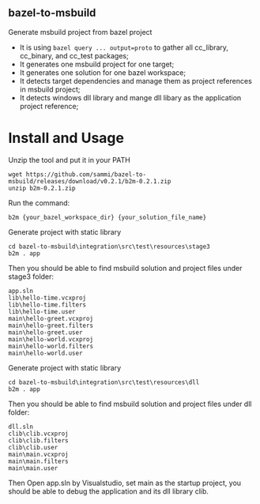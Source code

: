 bazel-to-msbuild
----------------

Generate msbuild project from bazel project

* It is using ```bazel query ... output=proto``` to gather all cc_library, cc_binary, and cc_test packages;
* It generates one msbuild project for one target;
* It generates one solution for one bazel workspace;
* It detects target dependencies and manage them as project references in msbuild project;
* It detects windows dll library and mange dll libary as the application project reference;


# Install and Usage

Unzip the tool and put it in your PATH
```
wget https://github.com/sammi/bazel-to-msbuild/releases/download/v0.2.1/b2m-0.2.1.zip
unzip b2m-0.2.1.zip
```

Run the command:

```
b2m {your_bazel_workspace_dir} {your_solution_file_name}
```

Generate project with static library
```
cd bazel-to-msbuild\integration\src\test\resources\stage3
b2m . app
```
Then you should be able to find msbuild solution and project files under stage3 folder:
```
app.sln
lib\hello-time.vcxproj
lib\hello-time.filters
lib\hello-time.user
main\hello-greet.vcxproj
main\hello-greet.filters
main\hello-greet.user
main\hello-world.vcxproj
main\hello-world.filters
main\hello-world.user
```
Generate project with static library
```
cd bazel-to-msbuild\integration\src\test\resources\dll
b2m . app
```
Then you should be able to find msbuild solution and project files under dll folder:
```
dll.sln
clib\clib.vcxproj
clib\clib.filters
clib\clib.user
main\main.vcxproj
main\main.filters
main\main.user
```

Then Open app.sln by Visualstudio, set main as the startup project, you should be able to debug the application and its dll library clib.

  
